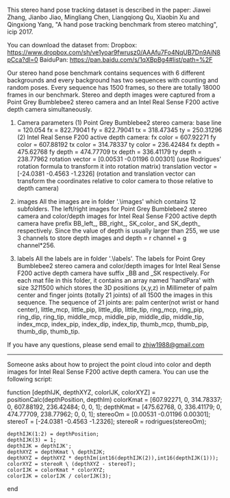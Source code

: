 This stereo hand pose tracking dataset is described in the paper:
Jiawei Zhang, Jianbo Jiao, Mingliang Chen, Liangqiong Qu, Xiaobin Xu and Qingxiong Yang, "A hand pose tracking benchmark from stereo matching", icip 2017.

You can download the dataset from: 
Dropbox: https://www.dropbox.com/sh/ve1yoar9fwrusz0/AAAfu7Fo4NqUB7Dn9AiN8pCca?dl=0
BaiduPan: https://pan.baidu.com/s/1qXBpBg4#list/path=%2F

Our stereo hand pose benchmark contains sequences with 6 different backgrounds and every background has two sequences with counting and random poses. Every sequence has 1500 frames, so there are totally 18000 frames in our benchmark.
Stereo and depth images were captured from a Point Grey Bumblebee2 stereo camera and an Intel Real Sense F200 active depth camera simultaneously.

1. Camera parameters
(1) Point Grey Bumblebee2 stereo camera:
base line = 120.054
fx = 822.79041
fy = 822.79041
tx = 318.47345
ty = 250.31296
(2) Intel Real Sense F200 active depth camera:
fx color = 607.92271
fy color = 607.88192
tx color = 314.78337
ty color = 236.42484
fx depth = 475.62768
fy depth = 474.77709
tx depth = 336.41179
ty depth = 238.77962
rotation vector = [0.00531   -0.01196  0.00301] (use Rodrigues' rotation formula to transform it into rotation matrix)
translation vector = [-24.0381   -0.4563   -1.2326]
(rotation and translation vector can transform the coordinates relative to color camera to those relative to depth camera)

2. images
All the images are in folder '.\images\' which contains 12 subfolders. The left/right images for Point Grey Bumblebee2 stereo camera and color/depth images for Intel Real Sense F200 active depth camera have prefix BB_left_, BB_right_, SK_color_ and SK_depth_ respectively.
Since the value of depth is usually larger than 255, we use 3 channels to store depth images and depth = r channel + g channel*256.

3. labels
All the labels are in folder '.\labels\'. The labels for Point Grey Bumblebee2 stereo camera and color/depth images for Intel Real Sense F200 active depth camera have suffix _BB and _SK respectively. For each mat file in this folder, it contains an array named 'handPara' with size 3*21*1500 which stores the 3D positions (x,y,z) in Millimeter of palm center and finger joints (totally 21 joints) of all 1500 the images in this sequence.
The sequence of 21 joints are: palm center(not wrist or hand center), little_mcp, little_pip, little_dip, little_tip, ring_mcp, ring_pip, ring_dip, ring_tip, middle_mcp, middle_pip, middle_dip, middle_tip, index_mcp, index_pip, index_dip, index_tip, thumb_mcp, thumb_pip, thumb_dip, thumb_tip.

If you have any questions, please send email to zhjw1988@gmail.com


--------------------------------------------------------------
Someone asks about how to project the point cloud into color and depth images for Intel Real Sense F200 active depth camera. You can use the following script:

function [depthIJK, depthXYZ, colorIJK, colorXYZ] = positionCalc(depthPosition, depthIm)
    colorKmat = [607.92271, 0, 314.78337; 0, 607.88192, 236.42484; 0, 0, 1];
    depthKmat = [475.62768, 0, 336.41179; 0, 474.77709, 238.77962; 0, 0, 1];
    stereoOm = [0.00531   -0.01196  0.00301];
    stereoT = [-24.0381   -0.4563   -1.2326];
    stereoR = rodrigues(stereoOm);
    
    depthIJK(1:2) = depthPosition;
    depthIJK(3) = 1;
    depthIJK = depthIJK';
    depthXYZ = depthKmat \ depthIJK;
    depthXYZ = depthXYZ * depthIm(int16(depthIJK(2)),int16(depthIJK(1)));
    colorXYZ = stereoR \ (depthXYZ - stereoT);
    colorIJK = colorKmat * colorXYZ;
    colorIJK = colorIJK / colorIJK(3);    
end
